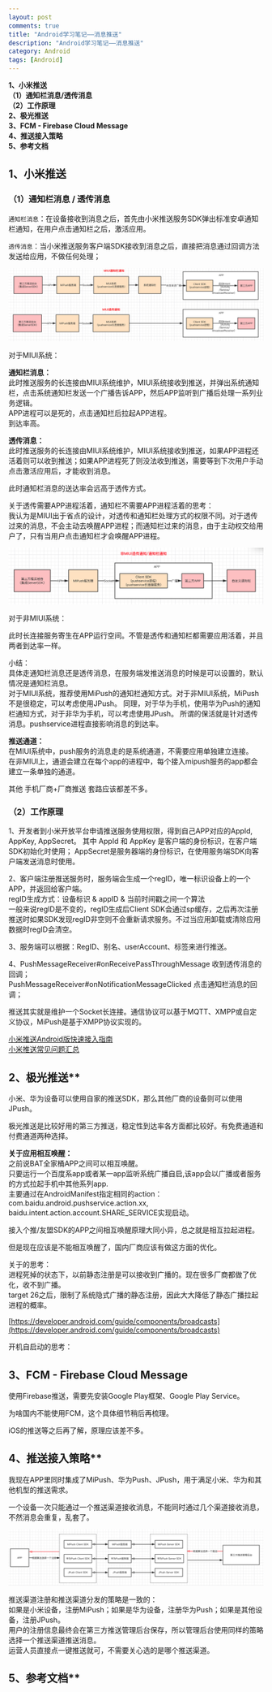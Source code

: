 ```yaml
---
layout: post
comments: true
title: "Android学习笔记——消息推送"
description: "Android学习笔记——消息推送"
category: Android
tags: [Android]
---
```


**1、小米推送**    
**（1）通知栏消息/透传消息**    
**（2）工作原理**    
**2、极光推送**    
**3、FCM - Firebase Cloud Message**    
**4、推送接入策略**    
**5、参考文档**	

<!--more-->

## 1、小米推送    

### （1）通知栏消息 / 透传消息    

`通知栏消息`：在设备接收到消息之后，首先由小米推送服务SDK弹出标准安卓通知栏通知，在用户点击通知栏之后，激活应用。

`透传消息`：当小米推送服务客户端SDK接收到消息之后，直接把消息通过回调方法发送给应用，不做任何处理；


![](/image/2018-07-28-push/miui-push.png)    

对于MIUI系统：			

**通知栏消息：**		
此时推送服务的长连接由MIUI系统维护，MIUI系统接收到推送，并弹出系统通知栏，点击系统通知栏发送一个广播告诉APP，然后APP监听到广播后处理一系列业务逻辑。	
APP进程可以是死的，点击通知栏后拉起APP进程。      
到达率高。

**透传消息：**	    
此时推送服务的长连接由MIUI系统维护，MIUI系统接收到推送，如果APP进程还活着则可以收到推送；如果APP进程死了则没法收到推送，需要等到下次用户手动点击激活应用后，才能收到消息。

此时通知栏消息的送达率会远高于透传方式。

关于透传需要APP进程活着，通知栏不需要APP进程活着的思考：    
我认为是MIUI出于省点的设计，对透传和通知栏处理方式的权限不同。对于透传过来的消息，不会主动去唤醒APP进程；而通知栏过来的消息，由于主动权交给用户了，只有当用户点击通知栏才会唤醒APP进程。


![](/image/2018-07-28-push/non-miui-push.png)    

对于非MIUI系统：		

此时长连接服务寄生在APP运行空间。不管是透传和通知栏都需要应用活着，并且两者到达率一样。


小结：    
具体走通知栏消息还是透传消息，在服务端发推送消息的时候是可以设置的，默认情况是通知栏消息。        
对于MIUI系统，推荐使用MiPush的通知栏通知方式。对于非MIUI系统，MiPush不是很稳定，可以考虑使用JPush。
同理，对于华为手机，使用华为Push的通知栏通知方式，对于非华为手机，可以考虑使用JPush。
所谓的保活就是针对透传消息。pushservice进程直接影响消息的到达率。

**推送通道：**        
在MIUI系统中，push服务的消息走的是系统通道，不需要应用单独建立连接。    
在非MIUI上，通道会建立在每个app的进程中，每个接入mipush服务的app都会建立一条单独的通道。    

其他 手机厂商+厂商推送 套路应该都差不多。

### （2）工作原理    

1、开发者到小米开放平台申请推送服务使用权限，得到自己APP对应的AppId, AppKey, AppSecret。
其中 AppId 和 AppKey 是客户端的身份标识，在客户端SDK初始化时使用； AppSecret是服务器端的身份标识，在使用服务端SDK向客户端发送消息时使用。	

2、客户端注册推送服务时，服务端会生成一个regID，唯一标识设备上的一个APP，并返回给客户端。      
regID生成方式：设备标识 & appID & 当前时间戳之间一个算法      
一般来说regID是不变的，regID生成后Client SDK会通过sp缓存，之后再次注册推送时如果SDK发现regID非空则不会重新请求服务。不过当应用卸载或清除应用数据时regID会清空。

3、服务端可以根据：RegID、别名、userAccount、标签来进行推送。

4、PushMessageReceiver#onReceivePassThroughMessage 收到透传消息的回调；    
PushMessageReceiver#onNotificationMessageClicked 点击通知栏消息的回调；    

推送其实就是维护一个Socket长连接。通信协议可以基于MQTT、XMPP或自定义协议，MiPush是基于XMPP协议实现的。

[小米推送Android版快速接入指南](https://dev.mi.com/console/doc/detail?pId=100)        
[小米推送常见问题汇总](https://dev.mi.com/console/doc/detail?pId=1292)        	
## 2、极光推送**    

小米、华为设备可以使用自家的推送SDK，那么其他厂商的设备则可以使用JPush。

极光推送是比较好用的第三方推送，稳定性到达率各方面都比较好。有免费通道和付费通道两种选择。

**关于应用相互唤醒：**	    
之前说BAT全家桶APP之间可以相互唤醒。    
只要运行一个百度系app或者某一app监听系统广播自启,该app会以广播或者服务的方式拉起手机中其他系列app.    
主要通过在AndroidManifest指定相同的action：com.baidu.android.pushservice.action.xx, baidu.intent.action.account.SHARE_SERVICE实现启动。

接入个推/友盟SDK的APP之间相互唤醒原理大同小异，总之就是相互拉起进程。    

但是现在应该是不能相互唤醒了，国内厂商应该有做这方面的优化。     


关于<receiver/>的思考：	
进程死掉的状态下，以前静态注册<receiver/>是可以接收到广播的。现在很多厂商都做了优化，收不到广播。    
target 26之后，限制了系统隐式广播的静态注册，因此大大降低了静态广播拉起进程的概率。    

[https://developer.android.com/guide/components/broadcasts](https://developer.android.com/guide/components/broadcasts)

开机自启动的思考：


## 3、FCM - Firebase Cloud Message    

使用Firebase推送，需要先安装Google Play框架、Google Play Service。

为啥国内不能使用FCM，这个具体细节稍后再梳理。

iOS的推送等之后再了解，原理应该差不多。

## 4、推送接入策略**    

我现在APP里同时集成了MiPush、华为Push、JPush，用于满足小米、华为和其他机型的推送需求。

一个设备一次只能通过一个推送渠道接收消息，不能同时通过几个渠道接收消息，不然消息会重复，乱套了。

![](/image/2018-07-28-push/push-category.png)    

推送渠道注册和推送渠道分发的策略是一致的：	
如果是小米设备，注册MiPush；如果是华为设备，注册华为Push；如果是其他设备，注册JPush。        
用户的注册信息最终会在第三方推送管理后台保存，所以管理后台使用同样的策略选择一个推送渠道推送消息。    
运营人员直接点一键推送就可，不需要关心选的是哪个推送渠道。	

## 5、参考文档**	
